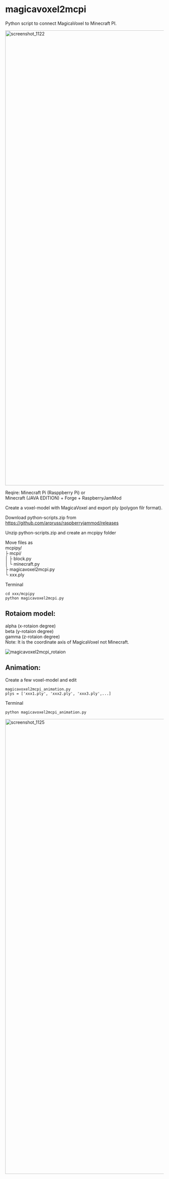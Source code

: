 # magicavoxel2mcpi

Python script to connect MagicaVoxel to Minecraft PI.

<img width="1440" alt="screenshot_1122" src="https://user-images.githubusercontent.com/33368327/44855279-ab667500-aca5-11e8-8320-a025afcab091.png">

Reqire: Minecraft Pi (Rasppberry Pi) or  
        Minecraft (JAVA EDITION) + Forge + RaspberryJamMod
        
Create a voxel-model with MagicaVoxel and export ply (polygon filr format).

Download python-scripts.zip from    
https://github.com/arpruss/raspberryjammod/releases

Unzip python-scripts.zip and create an mcpipy folder

Move files as  
mcpipy/  
    ├ mcpi/  
    │    ├ block.py  
    │    └ minecraft.py  
    ├ magicavoxel2mcpi.py  
    └ xxx.ply

Terminal

```
cd xxx/mcpipy
python magicavoxel2mcpi.py
```

## Rotaiom model:   
alpha (x-rotaion degree)  
beta (y-rotaion degree)   
gamma (z-rotaion degree)    
Note: It is the coordinate axis of MagicaVoxel not Minecraft.  

![magicavoxel2mcpi_rotaion](https://user-images.githubusercontent.com/33368327/44855928-1a909900-aca7-11e8-9182-99df906f43be.jpg)

## Animation:  
Create a few voxel-model and edit   

```
magicavoxel2mcpi_animation.py
plys = ['xxx1.ply', 'xxx2.ply', 'xxx3.ply',...]
```

Terminal

```
python magicavoxel2mcpi_animation.py
```

<img width="1440" alt="screenshot_1125" src="https://user-images.githubusercontent.com/33368327/44855949-28deb500-aca7-11e8-9145-c3ae320ff334.png">



